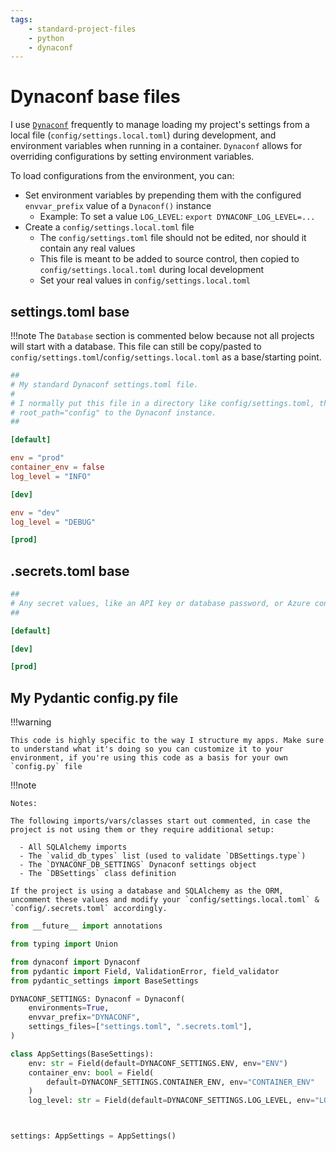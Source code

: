 ```yaml
---
tags:
    - standard-project-files
    - python
    - dynaconf
---
```


# Dynaconf base files

I use [`Dynaconf`](https://dynaconf.com) frequently to manage loading my project's settings from a local file (`config/settings.local.toml`) during development, and environment variables when running in a container. `Dynaconf` allows for overriding configurations by setting environment variables.

To load configurations from the environment, you can:

* Set environment variables by prepending them with the configured `envvar_prefix` value of a `Dynaconf()` instance
    * Example: To set a value `LOG_LEVEL`: `export DYNACONF_LOG_LEVEL=...`
* Create a `config/settings.local.toml` file
    * The `config/settings.toml` file should not be edited, nor should it contain any real values
    * This file is meant to be added to source control, then copied to `config/settings.local.toml` during local development
    * Set your real values in `config/settings.local.toml`

## settings.toml base

!!!note
    The `Database` section is commented below because not all projects will start with a database. This file can still be copy/pasted to `config/settings.toml`/`config/settings.local.toml` as a base/starting point.

```toml title="config/settings.toml (and config/settings.local.toml)" linenums="1"
##
# My standard Dynaconf settings.toml file.
#
# I normally put this file in a directory like config/settings.toml, then update my config.py, adding
# root_path="config" to the Dynaconf instance.
##

[default]

env = "prod"
container_env = false
log_level = "INFO"

[dev]

env = "dev"
log_level = "DEBUG"

[prod]

```

## .secrets.toml base

```toml title="config/.secrets.toml" linenums="1"
##
# Any secret values, like an API key or database password, or Azure connection string.
##

[default]

[dev]

[prod]

```

## My Pydantic config.py file

!!!warning

    This code is highly specific to the way I structure my apps. Make sure to understand what it's doing so you can customize it to your environment, if you're using this code as a basis for your own `config.py` file

!!!note

    Notes:

    The following imports/vars/classes start out commented, in case the project is not using them or they require additional setup:
      
      - All SQLAlchemy imports
      - The `valid_db_types` list (used to validate `DBSettings.type`)
      - The `DYNACONF_DB_SETTINGS` Dynaconf settings object
      - The `DBSettings` class definition

    If the project is using a database and SQLAlchemy as the ORM, uncomment these values and modify your `config/settings.local.toml` & `config/.secrets.toml` accordingly.

```py title="core/config.py" linenums="1"
from __future__ import annotations

from typing import Union

from dynaconf import Dynaconf
from pydantic import Field, ValidationError, field_validator
from pydantic_settings import BaseSettings

DYNACONF_SETTINGS: Dynaconf = Dynaconf(
    environments=True,
    envvar_prefix="DYNACONF",
    settings_files=["settings.toml", ".secrets.toml"],
)

class AppSettings(BaseSettings):
    env: str = Field(default=DYNACONF_SETTINGS.ENV, env="ENV")
    container_env: bool = Field(
        default=DYNACONF_SETTINGS.CONTAINER_ENV, env="CONTAINER_ENV"
    )
    log_level: str = Field(default=DYNACONF_SETTINGS.LOG_LEVEL, env="LOG_LEVEL")



settings: AppSettings = AppSettings()

```
